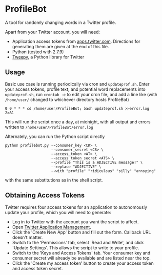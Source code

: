# ProfileBot
A tool for randomly changing words in a Twitter profile.

Apart from your Twitter account, you will need:
* Application access tokens from [apps.twitter.com](apps.twitter.com).
Directions for generating them are given at the end of this file.
* Python (tested with 2.7.9)
* [Tweepy](http://www.tweepy.org/), a Python library for Twitter

## Usage 
Basic use case is running periodically via cron and 
`updateprof.sh`. Enter your access tokens, profile text, and potential 
word replacements into `updateprof.sh`, run `crontab -e` to edit 
your cron file, and add a line like (with `/home/user/` changed to whichever
directory hosts ProfileBot)


```
0 0 * * * cd /home/user/ProfileBot; bash updateprof.sh >>error.log 2>&1
```

This will run the script once a day, at midnight, with all output and
errors written to `/home/user/ProfileBot/error.log`

Alternately, you can run the Python script directly

```
python profilebot.py --consumer_key <CK> \
                     --consumer_secret <CS> \
                     --access_token <AT> \
                     --access_token_secret <ATS> \
                     --profile "This is a ADJECTIVE message!" \
                     --replace "ADJECTIVE" \
                     --with "profile" "ridiculous" "silly" "annoying"
```

with the same substitutions as in the shell script.

## Obtaining Access Tokens
Twitter requires four access tokens for an application to autonomously 
update your profile, which you will need to generate:
* Log in to Twitter with the account you want the script to affect.
* Open [Twitter Application Management](apps.twitter.com).
* Click the 'Create New App' button and fill out the form. Callback URL 
doesn't matter.
* Switch to the 'Permissions' tab, select 'Read and Write', and click 
'Update Settings'. This allows the script to write to your profile.
* Switch to the 'Keys and Access Tokens' tab. Your consumer key and consumer 
secret will already be available and are listed near the top. 
* Click the 'Create my access token' button to create your access token and
access token secret.
